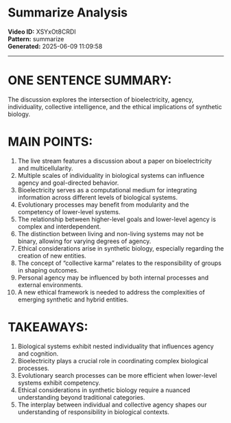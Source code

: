 # Summarize Analysis

**Video ID:** XSYxOt8CRDI  
**Pattern:** summarize  
**Generated:** 2025-06-09 11:09:58  

---

# ONE SENTENCE SUMMARY:
The discussion explores the intersection of bioelectricity, agency, individuality, collective intelligence, and the ethical implications of synthetic biology.

# MAIN POINTS:
1. The live stream features a discussion about a paper on bioelectricity and multicellularity.
2. Multiple scales of individuality in biological systems can influence agency and goal-directed behavior.
3. Bioelectricity serves as a computational medium for integrating information across different levels of biological systems.
4. Evolutionary processes may benefit from modularity and the competency of lower-level systems.
5. The relationship between higher-level goals and lower-level agency is complex and interdependent.
6. The distinction between living and non-living systems may not be binary, allowing for varying degrees of agency.
7. Ethical considerations arise in synthetic biology, especially regarding the creation of new entities.
8. The concept of “collective karma” relates to the responsibility of groups in shaping outcomes.
9. Personal agency may be influenced by both internal processes and external environments.
10. A new ethical framework is needed to address the complexities of emerging synthetic and hybrid entities.

# TAKEAWAYS:
1. Biological systems exhibit nested individuality that influences agency and cognition.
2. Bioelectricity plays a crucial role in coordinating complex biological processes.
3. Evolutionary search processes can be more efficient when lower-level systems exhibit competency.
4. Ethical considerations in synthetic biology require a nuanced understanding beyond traditional categories.
5. The interplay between individual and collective agency shapes our understanding of responsibility in biological contexts.